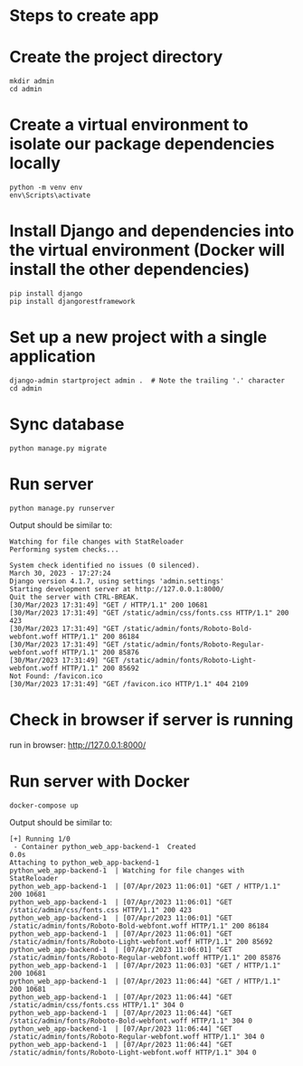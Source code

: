 # Steps to create app

# Create the project directory

```shell
mkdir admin
cd admin
```

# Create a virtual environment to isolate our package dependencies locally

```shell
python -m venv env
env\Scripts\activate
```

# Install Django and dependencies into the virtual environment (Docker will install the other dependencies)

```shell
pip install django
pip install djangorestframework
```

# Set up a new project with a single application

```shell
django-admin startproject admin .  # Note the trailing '.' character
cd admin
```

# Sync database

```shell
python manage.py migrate
```

# Run server

```shell
python manage.py runserver
```

Output should be similar to:

```shell
Watching for file changes with StatReloader
Performing system checks...

System check identified no issues (0 silenced).
March 30, 2023 - 17:27:24
Django version 4.1.7, using settings 'admin.settings'
Starting development server at http://127.0.0.1:8000/
Quit the server with CTRL-BREAK.
[30/Mar/2023 17:31:49] "GET / HTTP/1.1" 200 10681
[30/Mar/2023 17:31:49] "GET /static/admin/css/fonts.css HTTP/1.1" 200 423
[30/Mar/2023 17:31:49] "GET /static/admin/fonts/Roboto-Bold-webfont.woff HTTP/1.1" 200 86184
[30/Mar/2023 17:31:49] "GET /static/admin/fonts/Roboto-Regular-webfont.woff HTTP/1.1" 200 85876
[30/Mar/2023 17:31:49] "GET /static/admin/fonts/Roboto-Light-webfont.woff HTTP/1.1" 200 85692
Not Found: /favicon.ico
[30/Mar/2023 17:31:49] "GET /favicon.ico HTTP/1.1" 404 2109
```

# Check in browser if server is running

run in browser: http://127.0.0.1:8000/

# Run server with Docker

```shell
docker-compose up
```

Output should be similar to:

```shell
[+] Running 1/0
 - Container python_web_app-backend-1  Created                                                                                                                              0.0s
Attaching to python_web_app-backend-1
python_web_app-backend-1  | Watching for file changes with StatReloader
python_web_app-backend-1  | [07/Apr/2023 11:06:01] "GET / HTTP/1.1" 200 10681
python_web_app-backend-1  | [07/Apr/2023 11:06:01] "GET /static/admin/css/fonts.css HTTP/1.1" 200 423
python_web_app-backend-1  | [07/Apr/2023 11:06:01] "GET /static/admin/fonts/Roboto-Bold-webfont.woff HTTP/1.1" 200 86184
python_web_app-backend-1  | [07/Apr/2023 11:06:01] "GET /static/admin/fonts/Roboto-Light-webfont.woff HTTP/1.1" 200 85692
python_web_app-backend-1  | [07/Apr/2023 11:06:01] "GET /static/admin/fonts/Roboto-Regular-webfont.woff HTTP/1.1" 200 85876
python_web_app-backend-1  | [07/Apr/2023 11:06:03] "GET / HTTP/1.1" 200 10681
python_web_app-backend-1  | [07/Apr/2023 11:06:44] "GET / HTTP/1.1" 200 10681
python_web_app-backend-1  | [07/Apr/2023 11:06:44] "GET /static/admin/css/fonts.css HTTP/1.1" 304 0
python_web_app-backend-1  | [07/Apr/2023 11:06:44] "GET /static/admin/fonts/Roboto-Bold-webfont.woff HTTP/1.1" 304 0
python_web_app-backend-1  | [07/Apr/2023 11:06:44] "GET /static/admin/fonts/Roboto-Regular-webfont.woff HTTP/1.1" 304 0
python_web_app-backend-1  | [07/Apr/2023 11:06:44] "GET /static/admin/fonts/Roboto-Light-webfont.woff HTTP/1.1" 304 0
```
